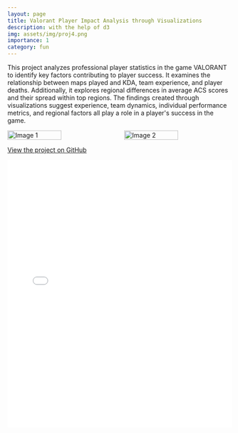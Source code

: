 ```yaml
---
layout: page
title: Valorant Player Impact Analysis through Visualizations
description: with the help of d3
img: assets/img/proj4.png
importance: 1
category: fun
---
```


This project analyzes professional player statistics in the game VALORANT to identify key factors contributing to player success. It examines the relationship between maps played and KDA, team experience, and player deaths. Additionally, it explores regional differences in average ACS scores and their spread within top regions. The findings created through visualizations suggest experience, team dynamics, individual performance metrics, and regional factors all play a role in a player's success in the game.

<div style="display:flex; justify-content:space-between;">
  <img src="../../assets/img/proj4_1.png" alt="Image 1" style="width:50%; margin-right:10px;">
  <img src="../../assets/img/proj4_2.png" alt="Image 2" style="width:50%; margin-left:10px;">
</div>

[View the project on GitHub](https://github.com/Derek-Wen/vct-analysis-viz)

<embed src="../../assets/pdf/DSC106_Final_Project.pdf" type="application/pdf" width="100%" height="600px" />